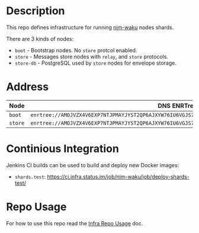 # Description

This repo defines infrastructure for running [nim-waku](github.com/status-im/nim-waku) nodes shards.

There are 3 kinds of nodes:

* `boot` - Bootstrap nodes. No `store` protcol enabled.
* `store` - Messages store nodes with `relay`, and `store` protocols.
* `store-db` - PostgreSQL used by `store` nodes for envelope storage.

# Address

| Node    | DNS ENRTree                                                                                         |
| ------- | --------------------------------------------------------------------------------------------------- |
| `boot`  | `enrtree://AMOJVZX4V6EXP7NTJPMAYJYST2QP6AJXYW76IU6VGJS7UVSNDYZG4@boot.test.shards.nodes.status.im`  |
| `store` | `enrtree://AMOJVZX4V6EXP7NTJPMAYJYST2QP6AJXYW76IU6VGJS7UVSNDYZG4@store.test.shards.nodes.status.im` |

# Continious Integration

Jenkins CI builds can be used to build and deploy new Docker images:

* `shards.test`: https://ci.infra.status.im/job/nim-waku/job/deploy-shards-test/

# Repo Usage

For how to use this repo read the [Infra Repo Usage](https://github.com/status-im/infra-docs/blob/master/docs/general/infra_repo_usage.md) doc.
